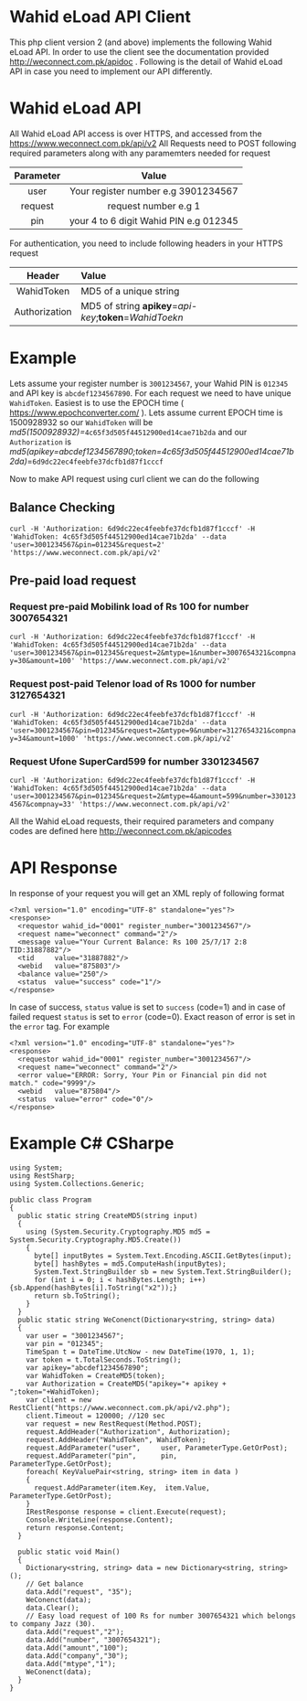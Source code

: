 # Wahid eLoad API Client
This php client version 2 (and above) implements the following Wahid eLoad API. In order to use the client see the documentation provided http://weconnect.com.pk/apidoc . Following is the detail of Wahid eLoad API in case you need to implement our API differently.

# Wahid eLoad API
All Wahid eLoad API access is over HTTPS, and accessed from the https://www.weconnect.com.pk/api/v2 
All Requests need to POST following required parameters along with any paramemters needed for request

| Parameter | Value |
|:--------:|:---------------:|
| user     | Your register number e.g 3901234567 |
| request  | request number e.g 1 |
| pin      | your 4 to 6 digit Wahid PIN e.g 012345 |

For authentication, you need to include following headers in your HTTPS request

| Header | Value
|:-----:|:--------|
| WahidToken | MD5 of a unique string |e a unique 
| Authorization | MD5 of string **apikey**=*api-key*;**token**=*WahidToekn* |

# Example
Lets assume your register number is ```3001234567```, your Wahid PIN is ```012345``` and API key is ```abcdef1234567890```. For each request we need to have unique ```WahidToken```. Easiest is to use the EPOCH time ( https://www.epochconverter.com/ ). Lets assume current EPOCH time is 1500928932 so our ```WahidToken``` will be *md5(1500928932)=*```4c65f3d505f44512900ed14cae71b2da``` and our ```Authorization``` is *md5(apikey=abcdef1234567890;token=4c65f3d505f44512900ed14cae71b2da)*=```6d9dc22ec4feebfe37dcfb1d87f1cccf```

Now to make API request using curl client we can do the following

## Balance Checking
```curl -H 'Authorization: 6d9dc22ec4feebfe37dcfb1d87f1cccf' -H 'WahidToken: 4c65f3d505f44512900ed14cae71b2da' --data 'user=3001234567&pin=012345&request=2' 'https://www.weconnect.com.pk/api/v2'```

## Pre-paid load request
### Request pre-paid Mobilink load of Rs 100 for number 3007654321
```curl -H 'Authorization: 6d9dc22ec4feebfe37dcfb1d87f1cccf' -H 'WahidToken: 4c65f3d505f44512900ed14cae71b2da' --data 'user=3001234567&pin=012345&request=2&mtype=1&number=3007654321&compnay=30&amount=100' 'https://www.weconnect.com.pk/api/v2'```

### Request post-paid Telenor load of Rs 1000 for number 3127654321
```curl -H 'Authorization: 6d9dc22ec4feebfe37dcfb1d87f1cccf' -H 'WahidToken: 4c65f3d505f44512900ed14cae71b2da' --data 'user=3001234567&pin=012345&request=2&mtype=9&number=3127654321&compnay=34&amount=1000' 'https://www.weconnect.com.pk/api/v2'```

### Request Ufone SuperCard599 for number 3301234567
```curl -H 'Authorization: 6d9dc22ec4feebfe37dcfb1d87f1cccf' -H 'WahidToken: 4c65f3d505f44512900ed14cae71b2da' --data 'user=3001234567&pin=012345&request=2&mtype=4&amount=599&number=3301234567&compnay=33' 'https://www.weconnect.com.pk/api/v2'```

All the Wahid eLoad requests, their required parameters and company codes are defined here http://weconnect.com.pk/apicodes

# API Response
In response of your request you will get an XML reply of following format
```
<?xml version="1.0" encoding="UTF-8" standalone="yes"?>
<response>
  <requestor wahid_id="0001" register_number="3001234567"/>
  <request name="weconnect" command="2"/>
  <message value="Your Current Balance: Rs 100 25/7/17 2:8 TID:31887882"/>
  <tid     value="31887882"/>
  <webid   value="875803"/>
  <balance value="250"/>
  <status  value="success" code="1"/>
</response>
```

In case of success, ```status``` value is set to ```success``` (code=1) and in case of failed request ```status``` is set to ```error``` (code=0). Exact reason of error is set in the ```error``` tag. For example

```
<?xml version="1.0" encoding="UTF-8" standalone="yes"?>
<response>
  <requestor wahid_id="0001" register_number="3001234567"/>
  <request name="weconnect" command="2"/>
  <error value="ERROR: Sorry, Your Pin or Financial pin did not match." code="9999"/>
  <webid   value="875804"/>
  <status  value="error" code="0"/>
</response>
```

# Example C# CSharpe
```
using System;
using RestSharp;
using System.Collections.Generic;
					
public class Program
{
  public static string CreateMD5(string input)
  {
    using (System.Security.Cryptography.MD5 md5 = System.Security.Cryptography.MD5.Create())
    {
      byte[] inputBytes = System.Text.Encoding.ASCII.GetBytes(input);
      byte[] hashBytes = md5.ComputeHash(inputBytes);
      System.Text.StringBuilder sb = new System.Text.StringBuilder();
      for (int i = 0; i < hashBytes.Length; i++){sb.Append(hashBytes[i].ToString("x2"));}
      return sb.ToString();
    }
  }
  public static string WeConenct(Dictionary<string, string> data)
  {
    var user = "3001234567";
    var pin = "012345";
    TimeSpan t = DateTime.UtcNow - new DateTime(1970, 1, 1);
    var token = t.TotalSeconds.ToString();
    var apikey="abcdef1234567890";		
    var WahidToken = CreateMD5(token);
    var Authorization = CreateMD5("apikey="+ apikey + ";token="+WahidToken);
    var client = new RestClient("https://www.weconnect.com.pk/api/v2.php");
    client.Timeout = 120000; //120 sec
    var request = new RestRequest(Method.POST);
    request.AddHeader("Authorization", Authorization);
    request.AddHeader("WahidToken", WahidToken);
    request.AddParameter("user",     user, ParameterType.GetOrPost);
    request.AddParameter("pin",      pin,     ParameterType.GetOrPost);
    foreach( KeyValuePair<string, string> item in data )
    {
      request.AddParameter(item.Key,  item.Value, ParameterType.GetOrPost);
    }
    IRestResponse response = client.Execute(request);
    Console.WriteLine(response.Content);
    return response.Content;
  }

  public static void Main()
  {
    Dictionary<string, string> data = new Dictionary<string, string>();
    // Get balance
    data.Add("request", "35");
    WeConenct(data);
    data.Clear();
    // Easy load request of 100 Rs for number 3007654321 which belongs to company Jazz (30).
    data.Add("request","2");
    data.Add("number", "3007654321");
    data.Add("amount","100");
    data.Add("company","30");
    data.Add("mtype","1");
    WeConenct(data);
  }
}
```
